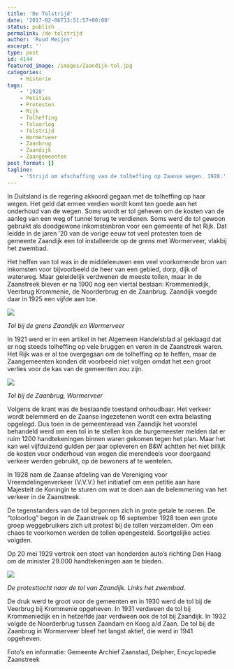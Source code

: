 ```yaml
---
title: 'De Tolstrijd'
date: '2017-02-06T13:51:57+00:00'
status: publish
permalink: /de-tolstrijd
author: 'Ruud Meijns'
excerpt: ''
type: post
id: 4144
featured_image: /images/Zaandijk-tol.jpg
categories:
    - Historie
tags:
    - '1928'
    - Petities
    - Protesten
    - Rijk
    - Tolheffing
    - Toloorlog
    - Tolstrijd
    - Wormerveer
    - Zaanbrug
    - Zaandijk
    - Zaangemeenten
post_format: []
tagline:
    - 'Strijd om afschaffing van de tolheffing op Zaanse wegen. 1928.'
---
```

In Duitsland is de regering akkoord gegaan met de tolheffing op haar wegen. Het geld dat ermee verdien wordt komt ten goede aan het onderhoud van de wegen. Soms wordt er tol geheven om de kosten van de aanleg van een weg of tunnel terug te verdienen. Soms werd de tol gewoon gebruikt als doodgewone inkomstenbron voor een gemeente of het Rijk. Dat leidde in de jaren ’20 van de vorige eeuw tot veel protesten toen de gemeente Zaandijk een tol installeerde op de grens met Wormerveer, vlakbij het zwembad.

Het heffen van tol was in de middeleeuwen een veel voorkomende bron van inkomsten voor bijvoorbeeld de heer van een gebied, dorp, dijk of waterweg. Maar geleidelijk verdwenen de meeste tollen, maar in de Zaanstreek bleven er na 1900 nog een viertal bestaan: Krommeniedijk, Veerbrug Krommenie, de Noorderbrug en de Zaanbrug. Zaandijk voegde daar in 1925 een vijfde aan toe.

![](/images/Zaandijk-tol.jpg)

*Tol bij de grens Zaandijk en Wormerveer*

In 1921 werd er in een artikel in het Algemeen Handelsblad al geklaagd dat er nog steeds tolheffing op vele bruggen en veren in de Zaanstreek waren. Het Rijk was er al toe overgegaan om de tolheffing op te heffen, maar de Zaangemeenten konden dit voorbeeld niet volgen omdat het een groot verlies voor de kas van de gemeenten zou zijn.

![](/images/Tolheffing-door-brugwachter-Bruin-op-de-Zaanbrug.jpg)

*Tol bij de Zaanbrug, Wormerveer*

Volgens de krant was de bestaande toestand onhoudbaar. Het verkeer wordt belemmerd en de Zaanse ingezetenen wordt een extra belasting opgelegd. Dus toen in de gemeenteraad van Zaandijk het voorstel behandeld werd om een tol in te stellen kon de burgemeester melden dat er ruim 1200 handtekeningen binnen waren gekomen tegen het plan. Maar het kan wel vijfduizend gulden per jaar opleveren en B&W achtten het niet billijk de kosten voor onderhoud van wegen die merendeels voor doorgaand verkeer werden gebruikt, op de bewoners af te wentelen.

In 1928 nam de Zaanse afdeling van de Vereniging voor Vreemdelingenverkeer (V.V.V.) het initiatief om een petitie aan hare Majesteit de Koningin te sturen om wat te doen aan de belemmering van het verkeer in de Zaanstreek.

De tegenstanders van de tol begonnen zich in grote getale te roeren. De “toloorlog” begon in de Zaanstreek op 16 september 1928 toen een grote groep weggebruikers zich uit protest bij de tollen verzamelden. Om een chaos te voorkomen werden de tollen opengesteld. Soortgelijke acties volgden.

Op 20 mei 1929 vertrok een stoet van honderden auto’s richting Den Haag om de minister 29.000 handtekeningen aan te bieden.

![](/images/Zaandijk-Tolheffing-opgeheven-op-1-januari-1931.jpg)

*De protesttocht naar de tol van Zaandijk. Links het zwembad.*

De druk werd te groot voor de gemeenten en in 1930 werd de tol bij de Veerbrug bij Krommenie opgeheven. In 1931 verdween de tol bij Krommeniedijk en in hetzelfde jaar verdween ook de tol bij Zaandijk. In 1932 volgde de Noorderbrug tussen Zaandam en Koog a/d Zaan. De tol bij de Zaanbrug in Wormerveer bleef het langst aktief, die werd in 1941 opgeheven.

Foto’s en informatie: Gemeente Archief Zaanstad, Delpher, Encyclopedie Zaanstreek